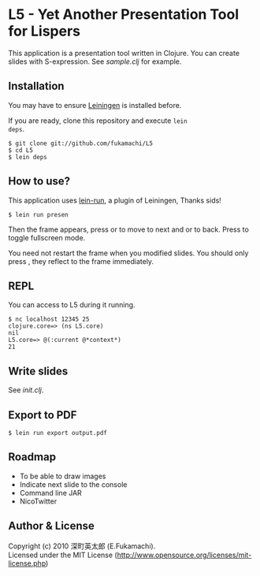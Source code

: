 # L5 - Yet Another Presentation Tool for Lispers

This application is a presentation tool written in Clojure. You can create slides with S-expression. See _sample.clj_ for example.

## Installation

You may have to ensure [Leiningen](http://github.com/technomancy/leiningen) is installed before.

If you are ready, clone this repository and execute <code>lein deps</code>.

    $ git clone git://github.com/fukamachi/L5
    $ cd L5
    $ lein deps

## How to use?

This application uses [lein-run](http://github.com/sids/lein-run), a plugin of Leiningen, Thanks sids!

    $ lein run presen

Then the frame appears, press <Right> or <Space> to move to next and <Left> or <Backspace> to back. Press <F5> to toggle fullscreen mode.

You need not restart the frame when you modified slides. You should only press <R>, they reflect to the frame immediately.

## REPL

You can access to L5 during it running.

    $ nc localhost 12345 25
    clojure.core=> (ns L5.core)
    nil
    L5.core=> @(:current @*context*)
    21

## Write slides

See _init.clj_.

## Export to PDF

    $ lein run export output.pdf

## Roadmap

* To be able to draw images
* Indicate next slide to the console
* Command line JAR
* NicoTwitter

## Author & License

Copyright (c) 2010 深町英太郎 (E.Fukamachi).  
Licensed under the MIT License (http://www.opensource.org/licenses/mit-license.php)
